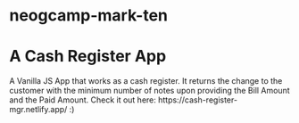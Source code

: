 # neogcamp-mark-ten
<h1> A Cash Register App </h1>
A Vanilla JS App that works as a cash register. It returns the change to the customer with the minimum number of notes upon providing the Bill Amount and the Paid Amount.
Check it out here: https://cash-register-mgr.netlify.app/ :)
